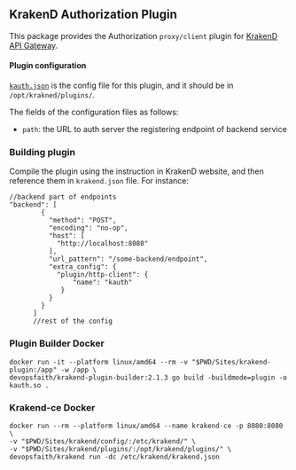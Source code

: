 ## KrakenD Authorization Plugin

This package provides the Authorization `proxy/client` plugin for [KrakenD API Gateway](https://krakend.io/).

#### Plugin configuration

[`kauth.json`](kauth.json) is the config file for this plugin, and it should be in `/opt/krakned/plugins/`.

The fields of the configuration files as follows:

- `path`: the URL to auth server the registering endpoint of backend service

### Building plugin

Compile the plugin using the instruction in KrakenD website, and then reference them in `krakend.json` file. For
instance:

```
//backend part of endpoints
"backend": [
        {
          "method": "POST",
          "encoding": "no-op",
          "host": [
            "http://localhost:8080"
          ],
          "url_pattern": "/some-backend/endpoint",
          "extra_config": {
            "plugin/http-client": {
                "name": "kauth"
             }
          }
        }
      ]
      //rest of the config
```

### Plugin Builder Docker

```
docker run -it --platform linux/amd64 --rm -v "$PWD/Sites/krakend-plugin:/app" -w /app \
devopsfaith/krakend-plugin-builder:2.1.3 go build -buildmode=plugin -o kauth.so .
```
### Krakend-ce Docker

```docker
docker run --rm --platform linux/amd64 --name krakend-ce -p 8080:8080 \
-v "$PWD/Sites/krakend/config/:/etc/krakend/" \
-v "$PWD/Sites/krakend/plugins/:/opt/krakend/plugins/" \
devopsfaith/krakend run -dc /etc/krakend/krakend.json
```

